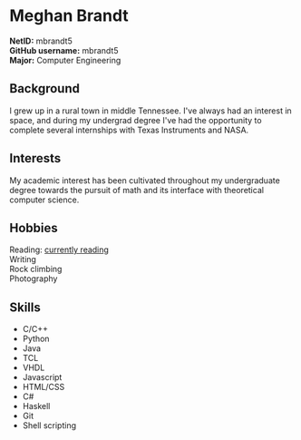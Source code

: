 # Meghan Brandt
**NetID:** mbrandt5\
**GitHub username:** mbrandt5\
**Major:** Computer Engineering

## Background
I grew up in a rural town in middle Tennessee. I've always had an interest in space, and during my undergrad degree I've had the opportunity to complete several internships with Texas Instruments and NASA.

## Interests
My academic interest has been cultivated throughout my undergraduate degree towards the pursuit of math and its interface with theoretical computer science.

## Hobbies
Reading: [currently reading](https://www.brandonsanderson.com/the-stormlight-archive-series/) \
Writing \
Rock climbing \
Photography

## Skills
* C/C++
* Python
* Java
* TCL
* VHDL
* Javascript
* HTML/CSS
* C#
* Haskell
* Git
* Shell scripting

